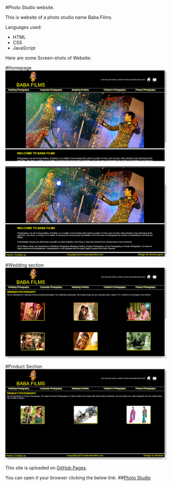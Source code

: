 #Photo Studio website.

This is website of a photo studio name Baba Films.

Languages used:
  - HTML
  - CSS
  - JavaScript
 
Here are some Screen-shots of Website:

#Homepage
![Home Page](https://github.com/HNMN3/Photo_Studio/blob/gh-pages/ScreenShots/home.png "Home Page")

![Home Page](https://github.com/HNMN3/Photo_Studio/blob/gh-pages/ScreenShots/home2.png "Home Page")

#Wedding section
![Wedding Section](https://github.com/HNMN3/Photo_Studio/blob/gh-pages/ScreenShots/wedding.png "Wedding Section")

#Product Section
![Product Section](https://github.com/HNMN3/Photo_Studio/blob/gh-pages/ScreenShots/product.png "Product Section")

This site is uploaded on [GitHub Pages](https://pages.github.com/).

You can open it your browser clicking the below link.
##[Photo Studio](https://hnmn3.github.io/Photo_Studio/)
